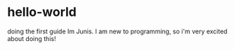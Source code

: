 # hello-world
doing the first guide
Im Junis. I am new to programming, so i'm very excited about doing this!
